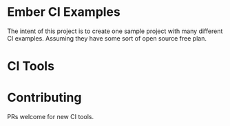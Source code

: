 # Ember CI Examples

The intent of this project is to create one sample project with many different CI examples.
Assuming they have some sort of open source free plan.

# CI Tools

# Contributing
PRs welcome for new CI tools.
